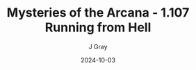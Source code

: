 ---
title: 'Mysteries of the Arcana - 1.107 Running from Hell'
alt: 'Mysteries of the Arcana'
date: '2024-10-03'
author: 'J Gray'
artist: 'Keira'
---